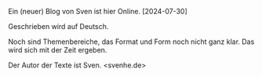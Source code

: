 
Ein (neuer) Blog von Sven ist hier Online. [2024-07-30]

Geschrieben wird auf Deutsch. 

Noch sind Themenbereiche, das Format und Form noch nicht ganz klar. Das wird sich mit der Zeit ergeben. 

Der Autor der Texte ist Sven. <svenhe.de>
